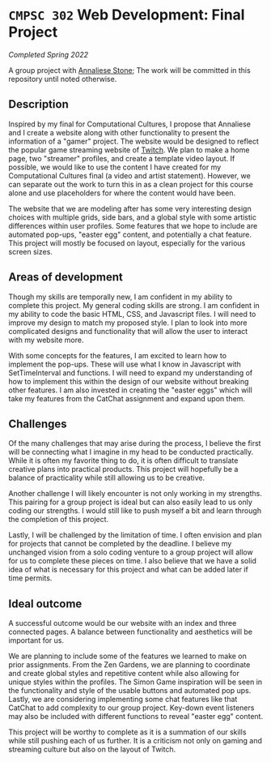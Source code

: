 # `CMPSC 302` Web Development: Final Project
 _Completed Spring 2022_
 
A group project with [Annaliese Stone](https://github.com/annaliese-stone); The work will be committed in this repository until noted otherwise.

## Description

Inspired by my final for Computational Cultures, I propose that Annaliese and I create a website along with other functionality to present the information of a "gamer" project. The website would be designed to reflect the popular game streaming website of [Twitch](https://www.twitch.tv/). We plan to make a home page, two "streamer" profiles, and create a template video layout. If possible, we would like to use the content I have created for my Computational Cultures final (a video and artist statement). However, we can separate out the work to turn this in as a clean project for this course alone and use placeholders for where the content would have been.

The website that we are modeling after has some very interesting design choices with multiple grids, side bars, and a global style with some artistic differences within user profiles. Some features that we hope to include are automated pop-ups, "easter egg" content, and potentially a chat feature. This project will mostly be focused on layout, especially for the various screen sizes.

## Areas of development

Though my skills are temporally new, I am confident in my ability to complete this project. My general coding skills are strong. I am confident in my ability to code the basic HTML, CSS, and Javascript files. I will need to improve my design to match my proposed style. I plan to look into more complicated designs and functionality that will allow the user to interact with my website more. 

With some concepts for the features, I am excited to learn how to implement the pop-ups. These will use what I know in Javascript with SetTimeInterval and functions. I will need to expand my understanding of how to implement this within the design of our website without breaking other features. I am also invested in creating the "easter eggs" which will take my features from the CatChat assignment and expand upon them.

## Challenges

Of the many challenges that may arise during the process, I believe the first will be connecting what I imagine in my head to be conducted practically. While it is often my favorite thing to do, it is often difficult to translate creative plans into practical products. This project will hopefully be a balance of practicality while still allowing us to be creative.

Another challenge I will likely encounter is not only working in my strengths. This pairing for a group project is ideal but can also easily lead to us only coding our strengths. I would still like to push myself a bit and learn through the completion of this project.

Lastly, I will be challenged by the limitation of time. I often envision and plan for projects that cannot be completed by the deadline. I believe my unchanged vision from a solo coding venture to a group project will allow for us to complete these pieces on time. I also believe that we have a solid idea of what is necessary for this project and what can be added later if time permits.

## Ideal outcome

A successful outcome would be our website with an index and three connected pages. A balance between functionality and aesthetics will be important for us. 

We are planning to include some of the features we learned to make on prior assignments. From the Zen Gardens, we are planning to coordinate and create global styles and repetitive content while also allowing for unique styles within the profiles. The Simon Game inspiration will be seen in the functionality and style of the usable buttons and automated pop ups. Lastly, we are considering implementing some chat features like that CatChat to add complexity to our group project. Key-down event listeners may also be included with different functions to reveal "easter egg" content.

This project will be worthy to complete as it is a summation of our skills while still pushing each of us further. It is a criticism not only on gaming and streaming culture but also on the layout of Twitch. 
